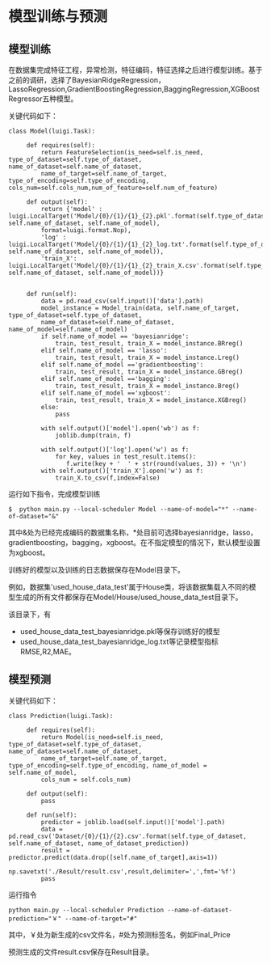 # 模型训练与预测

## 模型训练

在数据集完成特征工程，异常检测，特征编码，特征选择之后进行模型训练。基于之前的调研，选择了BayesianRidgeRegression，LassoRegression,GradientBoostingRegression,BaggingRegression,XGBoostRegressor五种模型。

关键代码如下：
```
class Model(luigi.Task):

     def requires(self):
         return FeatureSelection(is_need=self.is_need, type_of_dataset=self.type_of_dataset, name_of_dataset=self.name_of_dataset,
         name_of_target=self.name_of_target, type_of_encoding=self.type_of_encoding, cols_num=self.cols_num,num_of_feature=self.num_of_feature)

     def output(self):
         return {'model' : luigi.LocalTarget('Model/{0}/{1}/{1}_{2}.pkl'.format(self.type_of_dataset, self.name_of_dataset, self.name_of_model),
         format=luigi.format.Nop),
         'log' : luigi.LocalTarget('Model/{0}/{1}/{1}_{2}_log.txt'.format(self.type_of_dataset, self.name_of_dataset, self.name_of_model)),
         'train_X': luigi.LocalTarget('Model/{0}/{1}/{1}_{2}_train_X.csv'.format(self.type_of_dataset, self.name_of_dataset, self.name_of_model))}


     def run(self):
         data = pd.read_csv(self.input()['data'].path)
         model_instance = Model_train(data, self.name_of_target, type_of_dataset=self.type_of_dataset,
         name_of_dataset=self.name_of_dataset, name_of_model=self.name_of_model)
         if self.name_of_model == 'bayesianridge':
             train, test_result, train_X = model_instance.BRreg()
         elif self.name_of_model == 'lasso':
             train, test_result, train_X = model_instance.Lreg()
         elif self.name_of_model =='gradientboosting':
             train, test_result, train_X = model_instance.GBreg()
         elif self.name_of_model =='bagging':
             train, test_result, train_X = model_instance.Breg()
         elif self.name_of_model =='xgboost':
             train, test_result, train_X = model_instance.XGBreg()
         else:
             pass
        
         with self.output()['model'].open('wb') as f:
             joblib.dump(train, f)
        
         with self.output()['log'].open('w') as f:
             for key, values in test_result.items():
                f.write(key + '  ' + str(round(values, 3)) + '\n')
         with self.output()['train_X'].open('w') as f:
             train_X.to_csv(f,index=False)

```

运行如下指令，完成模型训练
```
$  python main.py --local-scheduler Model --name-of-model="*" --name-of-dataset="&"
```
其中&处为已经完成编码的数据集名称，*处目前可选择bayesianridge，lasso，gradientboosting，bagging，xgboost。在不指定模型的情况下，默认模型设置为xgboost。

训练好的模型以及训练的日志数据保存在Model目录下。

例如，数据集'used_house_data_test'属于House类，将该数据集载入不同的模型生成的所有文件都保存在Model/House/used_house_data_test目录下。

该目录下，有

* used_house_data_test_bayesianridge.pkl等保存训练好的模型
* used_house_data_test_bayesianridge_log.txt等记录模型指标RMSE,R2,MAE。

## 模型预测

关键代码如下：
```
class Prediction(luigi.Task):

     def requires(self):
         return Model(is_need=self.is_need, type_of_dataset=self.type_of_dataset, name_of_dataset=self.name_of_dataset,
         name_of_target=self.name_of_target, type_of_encoding=self.type_of_encoding, name_of_model = self.name_of_model,
         cols_num = self.cols_num)

     def output(self):
         pass

     def run(self):
         predictor = joblib.load(self.input()['model'].path)
         data = pd.read_csv('Dataset/{0}/{1}/{2}.csv'.format(self.type_of_dataset, self.name_of_dataset, name_of_dataset_prediction))
         result = predictor.predict(data.drop([self.name_of_target],axis=1))
         np.savetxt('./Result/result.csv',result,delimiter=',',fmt='%f')
         pass

```

运行指令
```
python main.py --local-scheduler Prediction --name-of-dataset-prediction="￥" --name-of-target="#"
```
其中，￥处为新生成的csv文件名，#处为预测标签名，例如Final_Price

预测生成的文件result.csv保存在Result目录。
